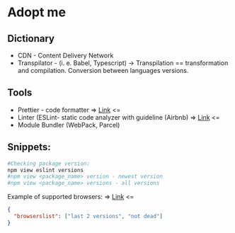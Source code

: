 # Adopt me

## Dictionary
- CDN - Content Delivery Network
- Transpilator - (i. e. Babel, Typescript) -> Transpilation == transformation and compilation. Conversion between languages versions.


## Tools
- Prettier - code formatter => [Link](https://www.npmjs.com/package/prettier) <=
- Linter (ESLint- static code analyzer with guideline (Airbnb) => [Link](https://eslint.org/)  <=
- Module Bundler (WebPack, Parcel)


## Snippets:


```bash
#Checking package version:
npm view eslint versions
#npm view <package_name> version - newest version
#npm view <package_name> versions - all versions
```

Example of supported browsers: => [Link](https://browserslist.dev/?q=bGFzdCAyIHZlcnNpb25zLCBub3QgZGVhZA%3D%3D) <= 
```json
{
  "browserslist": ["last 2 versions", "not dead"]
}
```